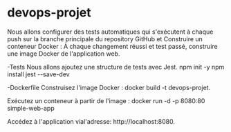 # devops-projet
Nous allons configurer des tests automatiques qui s'exécutent à chaque push sur la branche principale du repository GitHub  et Construire un conteneur Docker : À chaque changement réussi et test passé, construire une image Docker de l'application web.

-Tests
Nous allons ajoutez une structure de tests avec Jest.
npm init -y
npm install jest --save-dev

-Dockerfile
Construisez l'image Docker :
docker build -t devops-projet.


Exécutez un conteneur à partir de l'image :
docker run -d -p 8080:80 simple-web-app


Accédez à l'application vial'adresse: http://localhost:8080.
